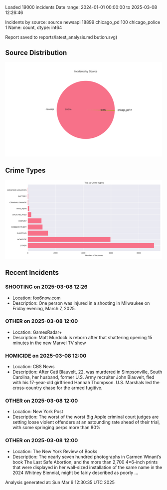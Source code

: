 
Loaded 19000 incidents
Date range: 2024-01-01 00:00:00 to 2025-03-08 12:26:46

Incidents by source:
source
newsapi           18899
chicago_pd          100
chicago_police        1
Name: count, dtype: int64

Report saved to reports/latest_analysis.md
bution.svg)

## Source Distribution
![Source Distribution](images/source_distribution.svg)

## Crime Types
![Crime Types](images/crime_types.svg)

## Recent Incidents

### SHOOTING on 2025-03-08 12:26
- Location: fox6now.com
- Description: One person was injured in a shooting in Milwaukee on Friday evening, March 7, 2025.


### OTHER on 2025-03-08 12:00
- Location: GamesRadar+
- Description: Matt Murdock is reborn after that shattering opening 15 minutes in the new Marvel TV show


### HOMICIDE on 2025-03-08 12:00
- Location: CBS News
- Description: After Cati Blauvelt, 22, was murdered in Simpsonville, South Carolina, her husband, former U.S. Army recruiter John Blauvelt, fled with his 17-year-old girlfriend Hannah Thompson. U.S. Marshals led the cross-country chase for the armed fugitive.


### OTHER on 2025-03-08 12:00
- Location: New York Post
- Description: The worst of the worst Big Apple criminal court judges are setting loose violent offenders at an astounding rate ahead of their trial, with some springing perps more than 80%


### OTHER on 2025-03-08 12:00
- Location: The New York Review of Books
- Description: The nearly seven hundred photographs in Carmen Winant’s book The Last Safe Abortion, and the more than 2,700 4×6-inch prints that were displayed in her wall-sized installation of the same name in the 2024 Whitney Biennial, might be fairly described as poorly …

Analysis generated at: Sun Mar  9 12:30:35 UTC 2025
